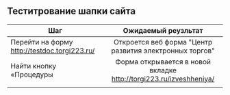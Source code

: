 ## Теститрование шапки сайта
| Шаг           | Ожидаемый реузльтат            | 
| -------------                                  |:------------------:                                      | 
| Перейти на форму http://testdoc.torgi223.ru/   | Откроется веб форма "Центр развития электронных торгов"  | 
| Найти кнопку «Процедуры                        | Форма открывается в новой вкладке http://torgi223.ru/izveshheniya/ 
|                                                |    
